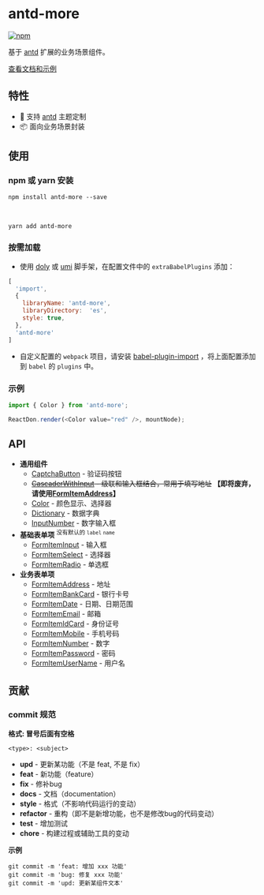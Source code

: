 # antd-more

[![npm][npm]][npm-url]

基于 [antd] 扩展的业务场景组件。

[查看文档和示例][site]

## 特性

- 🌈 支持 [antd] 主题定制
- 📦 面向业务场景封装

<!-- 
## 对应版本

antd-more | antd |
--------- | ---- |
v1        | v4   | -->

## 使用

### npm 或 yarn 安装

```shell
npm install antd-more --save
```

<br />

```shell
yarn add antd-more
```

### 按需加载

- 使用 [doly] 或 [umi] 脚手架，在配置文件中的 `extraBabelPlugins` 添加：

```javascript
[
  'import', 
  { 
    libraryName: 'antd-more', 
    libraryDirectory:  'es', 
    style: true, 
  }, 
  'antd-more'
]
```

- 自定义配置的 `webpack` 项目，请安装 [babel-plugin-import] ，将上面配置添加到 `babel` 的 `plugins` 中。

### 示例

```javascript
import { Color } from 'antd-more';

ReactDon.render(<Color value="red" />, mountNode);
```

## API

- **通用组件**
  - [CaptchaButton] - 验证码按钮
  - <del>[CascaderWithInput] - 级联和输入框结合，常用于填写地址</del> **【即将废弃，请使用[FormItemAddress]】**
  - [Color] - 颜色显示、选择器
  - [Dictionary] - 数据字典
  - [InputNumber] - 数字输入框
- **基础表单项** <sup>没有默认的 `label` `name` </sup>
  - [FormItemInput] - 输入框
  - [FormItemSelect] - 选择器
  - [FormItemRadio] - 单选框
- **业务表单项**
  - [FormItemAddress] - 地址
  - [FormItemBankCard] - 银行卡号
  - [FormItemDate] - 日期、日期范围
  - [FormItemEmail] - 邮箱
  - [FormItemIdCard] - 身份证号
  - [FormItemMobile] - 手机号码
  - [FormItemNumber] - 数字
  - [FormItemPassword] - 密码
  - [FormItemUserName] - 用户名

## 贡献

### commit 规范

**格式: 冒号后面有空格**

```shell
<type>: <subject>
```

- **upd** - 更新某功能（不是 feat, 不是 fix）
- **feat** - 新功能（feature）
- **fix** - 修补bug
- **docs** - 文档（documentation）
- **style** -  格式（不影响代码运行的变动）
- **refactor** - 重构（即不是新增功能，也不是修改bug的代码变动）
- **test** - 增加测试
- **chore** - 构建过程或辅助工具的变动

**示例**

```shell
git commit -m 'feat: 增加 xxx 功能'
git commit -m 'bug: 修复 xxx 功能'
git commit -m 'upd: 更新某组件文本'
```



[npm]: https://img.shields.io/npm/v/antd-more.svg
[npm-url]: https://npmjs.com/package/antd-more

[site]: https://doly-dev.github.io/antd-more/site/v0/index.html
[babel-plugin-import]: https://www.npmjs.com/package/babel-plugin-import

[doly]: https://www.npmjs.com/package/doly-cli
[umi]: https://umijs.org/zh-CN
[antd]: https://ant-design.gitee.io

[CaptchaButton]: https://doly-dev.github.io/antd-more/site/v0/index.html#/common/captcha-button
[CascaderWithInput]: https://doly-dev.github.io/antd-more/site/v0/index.html#/common/cascader-with-input
[Color]: https://doly-dev.github.io/antd-more/site/v0/index.html#/common/color
[Dictionary]: https://doly-dev.github.io/antd-more/site/v0/index.html#/common/dictionary
[InputNumber]: https://doly-dev.github.io/antd-more/site/v0/index.html#/common/input-number

[FormItemInput]: https://doly-dev.github.io/antd-more/site/v0/index.html#/base-form-item/form-item-input
[FormItemSelect]: https://doly-dev.github.io/antd-more/site/v0/index.html#/base-form-item/form-item-select
[FormItemRadio]: https://doly-dev.github.io/antd-more/site/v0/index.html#/base-form-item/form-item-radio

[FormItemAddress]: https://doly-dev.github.io/antd-more/site/v0/index.html#/business-form-item/form-item-address
[FormItemBankCard]: https://doly-dev.github.io/antd-more/site/v0/index.html#/business-form-item/form-item-bank-card
[FormItemDate]: https://doly-dev.github.io/antd-more/site/v0/index.html#/business-form-item/form-item-date
[FormItemEmail]: https://doly-dev.github.io/antd-more/site/v0/index.html#/business-form-item/form-item-email
[FormItemIdCard]: https://doly-dev.github.io/antd-more/site/v0/index.html#/business-form-item/form-item-id-card
[FormItemMobile]: https://doly-dev.github.io/antd-more/site/v0/index.html#/business-form-item/form-item-mobile
[FormItemNumber]: https://doly-dev.github.io/antd-more/site/v0/index.html#/business-form-item/form-item-number
[FormItemPassword]: https://doly-dev.github.io/antd-more/site/v0/index.html#/business-form-item/form-item-password
[FormItemUserName]: https://doly-dev.github.io/antd-more/site/v0/index.html#/business-form-item/form-item-user-name